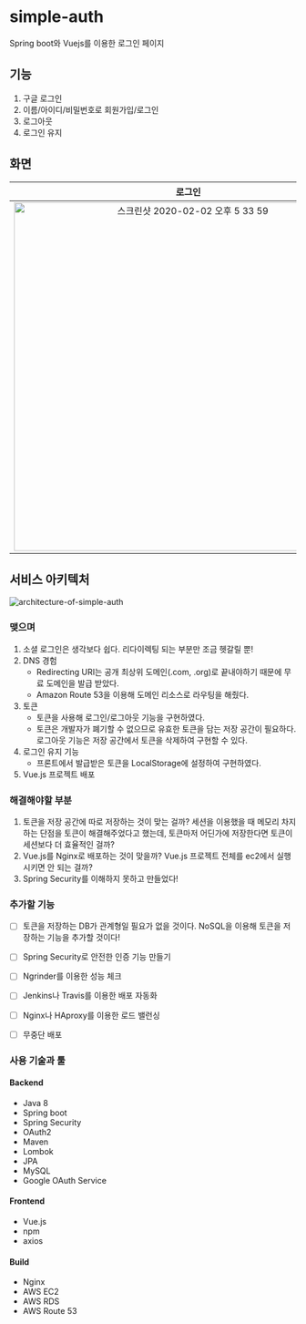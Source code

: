 # simple-auth
Spring boot와 Vuejs를 이용한 로그인 페이지 


## 기능
1. 구글 로그인
2. 이름/아이디/비밀번호로 회원가입/로그인
3. 로그아웃 
4. 로그인 유지


## 화면
|로그인|회원가입|일반 로그인|구글 로그인|
|:-:|:-:|:-:|:-:|
|<img width="612" alt="스크린샷 2020-02-02 오후 5 33 59" src="https://user-images.githubusercontent.com/28748103/73605490-47568780-45e2-11ea-8cd6-2e37545113c4.png">|<img width="612" alt="스크린샷 2020-02-02 오후 5 34 06" src="https://user-images.githubusercontent.com/28748103/73605491-47568780-45e2-11ea-86db-0788d16d4d5d.png">|<img width="612" alt="스크린샷 2020-02-02 오후 5 34 18" src="https://user-images.githubusercontent.com/28748103/73605492-47568780-45e2-11ea-991b-a64e7af05e54.png">|<img width="612" alt="스크린샷 2020-02-02 오후 5 34 23" src="https://user-images.githubusercontent.com/28748103/73605489-47568780-45e2-11ea-90a7-e0cb39431ae9.png">|


## 서비스 아키텍처 
![architecture-of-simple-auth](https://user-images.githubusercontent.com/28748103/73605475-22621480-45e2-11ea-9808-97041c50512b.png)


### 맺으며
1. 소셜 로그인은 생각보다 쉽다. 리다이렉팅 되는 부분만 조금 헷갈릴 뿐!
2. DNS 경험
    - Redirecting URI는 공개 최상위 도메인(.com, .org)로 끝내야하기 때문에 무료 도메인을 발급 받았다. 
    - Amazon Route 53을 이용해 도메인 리소스로 라우팅을 해줬다. 
3. 토큰
    - 토큰을 사용해 로그인/로그아웃 기능을 구현하였다. 
    - 토큰은 개발자가 폐기할 수 없으므로 유효한 토큰을 담는 저장 공간이 필요하다. 로그아웃 기능은 저장 공간에서 토큰을 삭제하여 구현할 수 있다. 
4. 로그인 유지 기능
    - 프론트에서 발급받은 토큰을 LocalStorage에 설정하여 구현하였다. 
5. Vue.js 프로젝트 배포


### 해결해야할 부분
1. 토큰을 저장 공간에 따로 저장하는 것이 맞는 걸까? 세션을 이용했을 때 메모리 차지하는 단점을 토큰이 해결해주었다고 했는데, 토큰마저 어딘가에 저장한다면 토큰이 세션보다 더 효율적인 걸까? 
2. Vue.js를 Nginx로 배포하는 것이 맞을까? Vue.js 프로젝트 전체를 ec2에서 실행시키면 안 되는 걸까? 
3. Spring Security를 이해하지 못하고 만들었다! 


### 추가할 기능
- [ ] 토큰을 저장하는 DB가 관계형일 필요가 없을 것이다. NoSQL을 이용해 토큰을 저장하는 기능을 추가할 것이다!
- [ ] Spring Security로 안전한 인증 기능 만들기
- [ ] Ngrinder를 이용한 성능 체크
- [ ] Jenkins나 Travis를 이용한 배포 자동화
- [ ] Nginx나 HAproxy를 이용한 로드 밸런싱 
- [ ] 무중단 배포 


### 사용 기술과 툴
#### Backend 
- Java 8
- Spring boot
- Spring Security
- OAuth2
- Maven
- Lombok
- JPA
- MySQL
- Google OAuth Service 

#### Frontend
- Vue.js 
- npm
- axios

#### Build
- Nginx
- AWS EC2
- AWS RDS
- AWS Route 53
